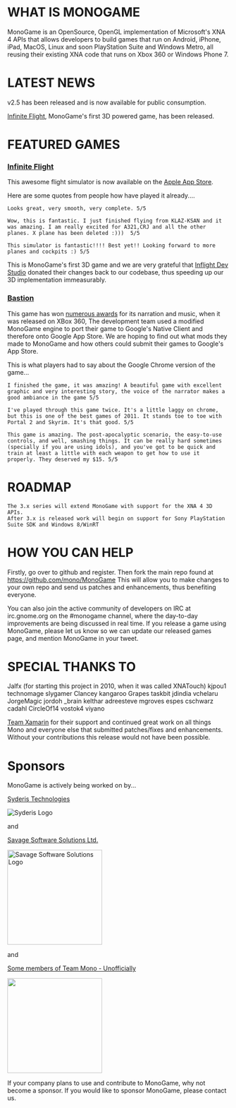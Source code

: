 # WHAT IS MONOGAME
MonoGame is an OpenSource, OpenGL implementation of Microsoft's XNA 4 APIs that allows developers to build games that run on Android, iPhone, iPad, MacOS, Linux and soon PlayStation Suite and Windows Metro, all reusing their existing XNA code that runs on Xbox 360 or Windows Phone 7.

# LATEST NEWS
v2.5 has been released and is now available for public consumption.

[Infinite Flight](http://itunes.apple.com/us/app/infinite-flight/id471341991?ls=1&mt=8), MonoGame's first 3D powered game, has been released.

# FEATURED GAMES
### [Infinite Flight](http://itunes.apple.com/us/app/infinite-flight/id471341991?ls=1&mt=8)

This awesome flight simulator is now available on the [Apple App Store](http://itunes.apple.com/us/app/infinite-flight/id471341991?ls=1&mt=8). 

Here are some quotes from people how have played it already....

    Looks great, very smooth, very complete. 5/5
    
    Wow, this is fantastic. I just finished flying from KLAZ-KSAN and it was amazing. I am really excited for A321,CRJ and all the other planes. X plane has been deleted :)))  5/5
    
    This simulator is fantastic!!!! Best yet!! Looking forward to more planes and cockpits :) 5/5

This is MonoGame's first 3D game and we are very grateful that [Inflight Dev Studio](http://flyingdevstudio.blogspot.co.uk) donated their changes back to our codebase, thus speeding up our 3D implementation immeasurably. 


### [Bastion](https://chrome.google.com/webstore/detail/oohphhdkahjlioohbalmicpokoefkgid)

This game has won [numerous awards](http://supergiantgames.com/?p=1286) for its narration and music, when it was released on XBox 360,
The development team used a modified MonoGame engine to port their game to Google's Native Client and therefore onto Google App Store.
We are hoping to find out what mods they made to MonoGame and how others could submit their games to Google's App Store.

This is what players had to say about the Google Chrome version of the game...

    I finished the game, it was amazing! A beautiful game with excellent graphic and very interesting story, the voice of the narrator makes a good ambiance in the game 5/5    
    
    I've played through this game twice. It's a little laggy on chrome, but this is one of the best games of 2011. It stands toe to toe with Portal 2 and Skyrim. It's that good. 5/5
    
    This game is amazing. The post-apocalyptic scenario, the easy-to-use controls, and well, smashing things. It can be really hard sometimes (specially if you are using idols), and you've got to be quick and train at least a little with each weapon to get how to use it properly. They deserved my $15. 5/5

# ROADMAP
    The 3.x series will extend MonoGame with support for the XNA 4 3D APIs.
    After 3.x is released work will begin on support for Sony PlayStation Suite SDK and Windows 8/WinRT

# HOW YOU CAN HELP

Firstly, go over to github and register. Then fork the main repo found at https://github.com/mono/MonoGame
This will allow you to make changes to your own repo and send us patches and enhancements, thus benefiting everyone.

You can also join the active community of developers on IRC at irc.gnome.org on the #monogame channel, where the day-to-day improvements are being discussed in real time.
If you release a game using MonoGame, please let us know so we can update our released games page, and mention MonoGame in your tweet.

# SPECIAL THANKS TO

Jalfx (for starting this project in 2010, when it was called XNATouch)
kjpou1
technomage
slygamer
Clancey
kangaroo
Grapes
taskbit
jdindia
vchelaru
JorgeMagic
jordoh
_brain
kelthar
adreesteve
mgroves
espes
cschwarz
cadahl
CircleOf14
vostok4
viyano

[Team Xamarin](http://www.xamarin.com) for their support and continued great work on all things Mono
and everyone else that submitted patches/fixes and enhancements. Without your contributions this release would not have been possible.

# Sponsors
MonoGame is actively being worked on by...

[Syderis Technologies](http://www.syderis.com)

<img src="http://www.syderis.com/images/galerias/logo_normal.png" alt="Syderis Logo" title="Syderis"/>

and

[Savage Software Solutions Ltd.](http://www.SavageSoftwareSolutions.com/) 

<img src="http://www.savagesoftwaresolutions.com/images_sav/savage_lrg.png" alt="Savage Software Solutions Logo" title="Savage Software Solutions" width="215"/>

and

[Some members of Team Mono - Unofficially](http://mono-project.com/) 

<img src="http://mono-project.com/skins/MonoWaveWide/images/mp-mono-logo.png" width="215"/>

If your company plans to use and contribute to MonoGame, why not become a sponsor. If you would like to sponsor MonoGame, please contact us.


